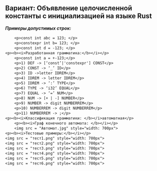 <html>
<head>   
    <h2>Вариант: Объявление целочисленной константы с инициализацией на языке Rust</h2>
</head>
<body>
    <p><b><i>Примеры допустимых строк:</b></i></p>

        <p>const int abc = 123; </p>
        <p>constexpr int b= 123; </p>
        <p>const int d = -123; </p>
    <p><b><i>Разработанная грамматика:</b></i></p>    
        <p>const int a = +-123;</p>
        <p>1) DEF -> [‘const’|'constexpr'] CONST</p>
        <p>2) CONST -> ‘_’ ID</p>
        <p>3) ID ->letter IDREM</p>
        <p>4) IDREM -> letter IDREM</p>
        <p>5) IDREM -> ‘:’ TYPE</p>
        <p>6) TYPE -> ‘i32’ EQUAL</p>
        <p>7) EQUAL -> ‘=’ NUM</p>
        <p>8) NUM -> [+ | -] NUMBER</p>
        <p>9) NUMBER -> digit NUMBERREM</p>
        <p>10) NUMBERREM -> digit NUMBERREM</p>
        <p>11) NUMBERREM -> ;</p>
    <p><b><i>Классификация грамматики: </b></i>автоматная</p>        
        <p><b><i>Граф конечного автомата: </b></i></p> 
        <img src = "Автомат.jpg" style="width: 700px">   
    <p><b><i>Тестовые примеры:</b></i></p>
    <img src = "тест1.png" style="width: 700px">
    <img src = "тест2.png" style="width: 700px">
    <img src = "тест3.png" style="width: 700px">
    <img src = "тест4.png" style="width: 700px">
    <img src = "тест5.png" style="width: 700px">
    <img src = "тест6.png" style="width: 700px">
</body>

</html>
